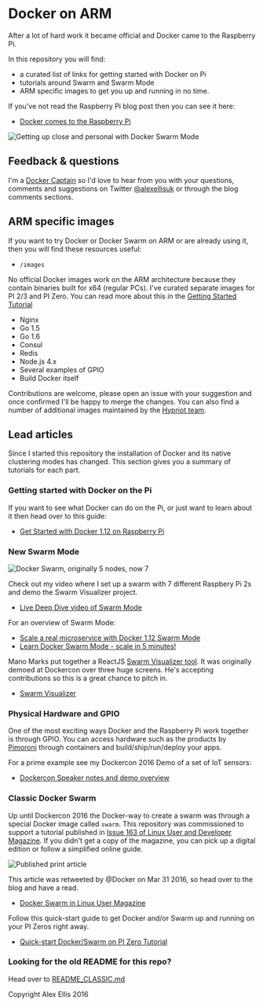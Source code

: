 Docker on ARM
=================

After a lot of hard work it became official and Docker came to the Raspberry Pi.

In this repository you will find:

* a curated list of links for getting started with Docker on Pi
* tutorials around Swarm and Swarm Mode
* ARM specific images to get you up and running in no time.

If you've not read the Raspberry Pi blog post then you can see it here:

* [Docker comes to the Raspberry Pi](https://www.raspberrypi.org/blog/docker-comes-to-raspberry-pi/)

![Getting up close and personal with Docker Swarm Mode](https://pbs.twimg.com/media/CrVYYJxUIAAyuuk.jpg)

## Feedback & questions

I'm a [Docker Captain](http://blog.alexellis.io/follow-all-captains/) so I'd love to hear from you with your questions, comments and suggestions on Twitter [@alexellisuk](https://twitter.com/alexellisuk) or through the blog comments sections.


## ARM specific images

If you want to try Docker or Docker Swarm on ARM or are already using it, then you will find these resources useful:

* `/images`

No official Docker images work on the ARM architecture because they contain binaries built for x64 (regular PCs). I've curated separate images for PI 2/3 and PI Zero. You can read more about this in the [Getting Started Tutorial](http://blog.alexellis.io/getting-started-with-docker-on-raspberry-pi/)

* Nginx
* Go 1.5
* Go 1.6
* Consul
* Redis
* Node.js 4.x
* Several examples of GPIO
* Build Docker itself

Contributions are welcome, please open an issue with your suggestion and once confirmed I'll be happy to merge the changes. You can also find a number of additional images maintained by the [Hypriot team](https://twitter.com/hypriottweets).

## Lead articles

Since I started this repository the installation of Docker and its native clustering modes has changed. This section gives you a summary of tutorials for each part.  

### Getting started with Docker on the Pi

If you want to see what Docker can do on the Pi, or just want to learn about it then head over to this guide:

* [Get Started with Docker 1.12 on Raspberry Pi](http://blog.alexellis.io/getting-started-with-docker-on-raspberry-pi/)

### New Swarm Mode

![Docker Swarm, originally 5 nodes, now 7](http://blog.alexellis.io/content/images/2016/03/12751465_202678110091142_997768928_n.jpg)

Check out my video where I set up a swarm with 7 different Raspbery Pi 2s and demo the Swarm Visualizer project.

* [Live Deep Dive video of Swarm Mode](http://blog.alexellis.io/live-deep-dive-pi-swarm/)

For an overview of Swarm Mode:

* [Scale a real microservice with Docker 1.12 Swarm Mode](http://blog.alexellis.io/docker-swarm-mode-part1/)
* [Learn Docker Swarm Mode - scale in 5 minutes!](http://blog.alexellis.io/microservice-swarm-mode/)

Mano Marks put together a ReactJS [Swarm Visualizer tool](https://github.com/ManoMarks/docker-swarm-visualizer). It was originally demoed at Dockercon over three huge screens. He's accepting contributions so this is a great chance to pitch in.

* [Swarm Visualizer](https://github.com/ManoMarks/docker-swarm-visualizer)

### Physical Hardware and GPIO

One of the most exciting ways Docker and the Raspberry Pi work together is through GPIO. You can access hardware such as the products by [Pimoroni](https://shop.pimoroni.com) through containers and build/ship/run/deploy your apps.

For a prime example see my Dockercon 2016 Demo of a set of IoT sensors:

* [Dockercon Speaker notes and demo overview](http://blog.alexellis.io/dockercon-2016-speaker-notes/)

### Classic Docker Swarm

Up until Dockercon 2016 the Docker-way to create a swarm was through a special Docker image called `swarm`. This repository was commissioned to support a tutorial published in [Issue 163 of Linux User and Developer Magazine](https://www.imagineshop.co.uk/magazines/linuxuser/linux-user-and-developer-issue-163.html). If you didn't get a copy of the magazine, you can pick up a digital edition or follow a simplified online guide.

![Published print article](http://blog.alexellis.io/content/images/2016/03/magazine_thumbnail.png)

This article was retweeted by @Docker on Mar 31 2016, so head over to the blog and have a read.

* [Docker Swarm in Linux User Magazine](http://blog.alexellis.io/linux-user-developer-magazine/)

Follow this quick-start guide to get Docker and/or Swarm up and running on your PI Zeros right away.

* [Quick-start Docker/Swarm on PI Zero Tutorial](ZERO.md)

### Looking for the old README for this repo?

Head over to [README_CLASSIC.md](https://github.com/alexellis/docker-arm/blob/master/README_CLASSIC.md)


Copyright Alex Ellis 2016
